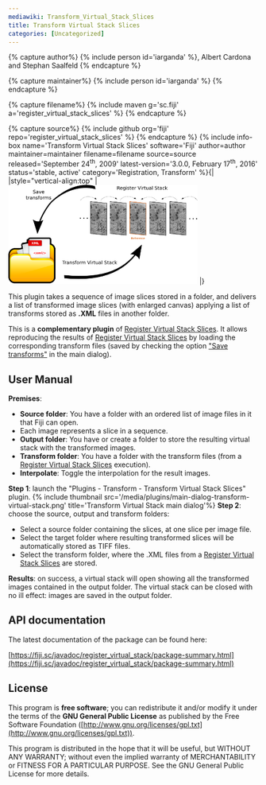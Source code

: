 ```yaml
---
mediawiki: Transform_Virtual_Stack_Slices
title: Transform Virtual Stack Slices
categories: [Uncategorized]
---
```



{% capture author%}
{% include person id='iarganda' %}, Albert Cardona and Stephan Saalfeld
{% endcapture %}

{% capture maintainer%}
{% include person id='iarganda' %}
{% endcapture %}

{% capture filename%}
{% include maven g='sc.fiji' a='register_virtual_stack_slices' %}
{% endcapture %}

{% capture source%}
{% include github org='fiji' repo='register_virtual_stack_slices' %}
{% endcapture %}
{% include info-box name='Transform Virtual Stack Slices' software='Fiji' author=author maintainer=maintainer filename=filename source=source released='September 24<sup>th</sup>, 2009' latest-version='3.0.0, February 17<sup>th</sup>, 2016' status='stable, active' category='Registration, Transform' %}{\| \|style="vertical-align:top" \| <img src="/media/plugins/transform-virtual-stack-scheme.png" title="fig:Transform Virtual Stack scheme - All images are transformed based on the XML files" width="381" alt="Transform Virtual Stack scheme - All images are transformed based on the XML files" /> \|}

This plugin takes a sequence of image slices stored in a folder, and delivers a list of transformed image slices (with enlarged canvas) applying a list of transforms stored as **.XML** files in another folder.

This is a **complementary plugin** of [Register Virtual Stack Slices](/plugins/register-virtual-stack-slices). It allows reproducing the results of [Register Virtual Stack Slices](/plugins/register-virtual-stack-slices) by loading the corresponding transform files (saved by checking the option [ "Save transforms"](/plugins/register-virtual-stack-slices#save-transforms) in the main dialog).

## User Manual

**Premises**:

-   **Source folder**: You have a folder with an ordered list of image files in it that Fiji can open.
-   Each image represents a slice in a sequence.
-   **Output folder**: You have or create a folder to store the resulting virtual stack with the transformed images.
-   **Transform folder**: You have a folder with the transform files (from a [Register Virtual Stack Slices](/plugins/register-virtual-stack-slices) execution).
-   **Interpolate**: Toggle the interpolation for the result images.

**Step 1**: launch the "Plugins - Transform - Transform Virtual Stack Slices" plugin. {% include thumbnail src='/media/plugins/main-dialog-transform-virtual-stack.png' title='Transform Virtual Stack main dialog'%} **Step 2**: choose the source, output and transform folders:

-   Select a source folder containing the slices, at one slice per image file.
-   Select the target folder where resulting transformed slices will be automatically stored as TIFF files.
-   Select the transform folder, where the .XML files from a [Register Virtual Stack Slices](/plugins/register-virtual-stack-slices) are stored.

**Results**: on success, a virtual stack will open showing all the transformed images contained in the output folder. The virtual stack can be closed with no ill effect: images are saved in the output folder.

## API documentation

The latest documentation of the package can be found here:

[https://fiji.sc/javadoc/register_virtual_stack/package-summary.html](https://fiji.sc/javadoc/register_virtual_stack/package-summary.html)

## License

This program is **free software**; you can redistribute it and/or modify it under the terms of the **GNU General Public License** as published by the Free Software Foundation ([http://www.gnu.org/licenses/gpl.txt](http://www.gnu.org/licenses/gpl.txt)).

This program is distributed in the hope that it will be useful, but WITHOUT ANY WARRANTY; without even the implied warranty of MERCHANTABILITY or FITNESS FOR A PARTICULAR PURPOSE. See the GNU General Public License for more details.

  
